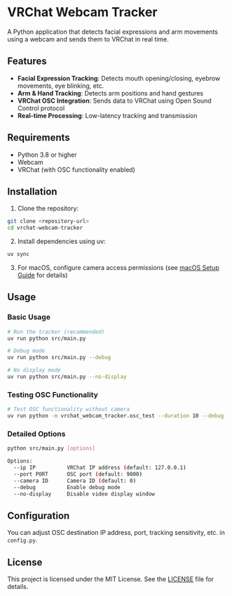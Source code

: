 # VRChat Webcam Tracker

A Python application that detects facial expressions and arm movements using a webcam and sends them to VRChat in real time.

## Features

- **Facial Expression Tracking**: Detects mouth opening/closing, eyebrow movements, eye blinking, etc.
- **Arm & Hand Tracking**: Detects arm positions and hand gestures
- **VRChat OSC Integration**: Sends data to VRChat using Open Sound Control protocol
- **Real-time Processing**: Low-latency tracking and transmission

## Requirements

- Python 3.8 or higher
- Webcam
- VRChat (with OSC functionality enabled)

## Installation

1. Clone the repository:

```bash
git clone <repository-url>
cd vrchat-webcam-tracker
```

2. Install dependencies using uv:

```bash
uv sync
```

3. For macOS, configure camera access permissions (see [macOS Setup Guide](docs/MACOS_SETUP.md) for details)

## Usage

### Basic Usage

```bash
# Run the tracker (recommended)
uv run python src/main.py

# Debug mode
uv run python src/main.py --debug

# No display mode
uv run python src/main.py --no-display
```

### Testing OSC Functionality

```bash
# Test OSC functionality without camera
uv run python -m vrchat_webcam_tracker.osc_test --duration 10 --debug
```

### Detailed Options

```bash
python src/main.py [options]

Options:
  --ip IP          VRChat IP address (default: 127.0.0.1)
  --port PORT      OSC port (default: 9000)
  --camera ID      Camera ID (default: 0)
  --debug          Enable debug mode
  --no-display     Disable video display window
```

## Configuration

You can adjust OSC destination IP address, port, tracking sensitivity, etc. in `config.py`.

## License

This project is licensed under the MIT License. See the [LICENSE](./LICENSE) file for details.
